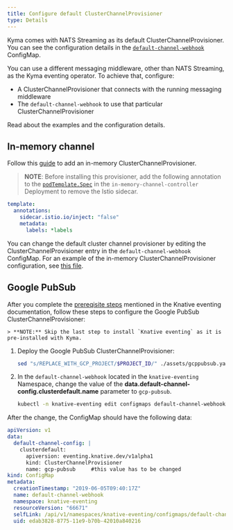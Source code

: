 ```yaml
---
title: Configure default ClusterChannelProvisioner
type: Details
---
```



Kyma comes with NATS Streaming as its default ClusterChannelProvisioner. You can see the configuration details in the [`default-channel-webhook`](../../resources/knative-eventing/charts/knative-eventing/templates/eventing.yaml) ConfigMap. 

You can use a different messaging middleware, other than NATS Streaming, as the Kyma eventing operator. 
To achieve that, configure:
- A ClusterChannelProvisioner that connects with the running messaging middleware 
- The `default-channel-webhook` to use that particular ClusterChannelProvisioner

Read about the examples and the configuration details. 

## In-memory channel
Follow this [guide](https://github.com/knative/eventing/tree/master/config/provisioners/in-memory-channel) to add an in-memory ClusterChannelProvisioner.

> **NOTE**: Before installing this provisioner, add the following annotation to the [`podTemplate.Spec`](https://github.com/knative/eventing/blob/master/config/provisioners/in-memory-channel/in-memory-channel.yaml#L107) in the `in-memory-channel-controller` Deployment to remove the Istio sidecar.

```yaml
template:
  annotations:
    sidecar.istio.io/inject: "false"
    metadata:
      labels: *labels
```

You can change the default cluster channel provisioner by editing the ClusterChannelProvisioner entry in the `default-channel-webhook` ConfigMap. For an example of the in-memory ClusterChannelProvisioner configuration, see [this file](https://github.com/knative/eventing/blob/master/config/400-default-channel-config.yaml).

## Google PubSub

After you complete the [prereqisite steps](https://github.com/knative/eventing/tree/release-0.5/contrib/gcppubsub/config#prerequisites) mentioned in the Knative eventing documentation, follow these steps to configure the Google PubSub ClusterChannelProvisioner:

    > **NOTE:** Skip the last step to install `Knative eventing` as it is pre-installed with Kyma.

1. Deploy the Google PubSub ClusterChannelProvisioner:

    ```bash
    sed "s/REPLACE_WITH_GCP_PROJECT/$PROJECT_ID/" ./assets/gcppubsub.yaml | kubectl apply -f -
    ```

2. In  the `default-channel-webhook` located in the `knative-eventing` Namespace, change the value of the **data.default-channel-config.clusterdefault.name** parameter to `gcp-pubsub`.

    ```bash
    kubectl -n knative-eventing edit configmaps default-channel-webhook
    ```

After the change, the ConfigMap should have the following data:

```yaml
apiVersion: v1
data:
  default-channel-config: |
    clusterdefault:
      apiversion: eventing.knative.dev/v1alpha1
      kind: ClusterChannelProvisioner
      name: gcp-pubsub     #this value has to be changed
kind: ConfigMap
metadata:
  creationTimestamp: "2019-06-05T09:40:17Z"
  name: default-channel-webhook
  namespace: knative-eventing
  resourceVersion: "66671"
  selfLink: /api/v1/namespaces/knative-eventing/configmaps/default-channel-webhook
  uid: edab3828-8775-11e9-b70b-42010a840216
```
